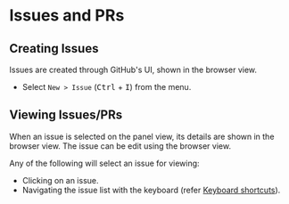 # Issues and PRs

## Creating Issues <a name="creating"></a>

Issues are created through GitHub's UI, shown in the browser view.

- Select `New > Issue` (<kbd>Ctrl</kbd> + <kbd>I</kbd>) from the menu.

## Viewing Issues/PRs <a name="viewing"></a>

When an issue is selected on the panel view, its details are shown in the browser view.
The issue can be edit using the browser view.

Any of the following will select an issue for viewing:

- Clicking on an issue.
- Navigating the issue list with the keyboard (refer [Keyboard shortcuts](Keyboard-Shortcuts.md)).

